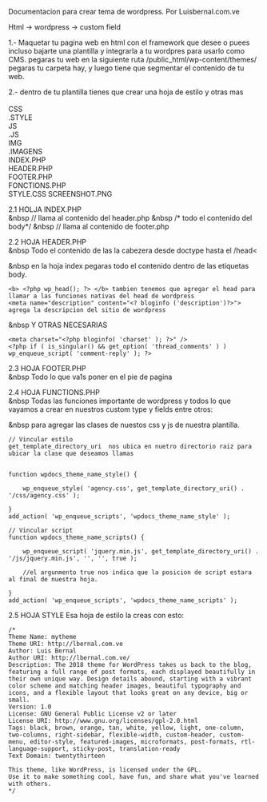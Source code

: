 Documentacion para crear tema de wordpress.
Por Luisbernal.com.ve

Html -> wordpress -> custom field

1.- Maquetar tu pagina web en html con el framework que desee o puees incluso bajarte una plantilla y integrarla a tu wordpres para usarlo como CMS.
	pegaras tu web en la siguiente ruta /public_html/wp-content/themes/ pegaras tu carpeta hay, y luego tiene que segmentar el contenido de tu web.

2.- dentro de tu plantilla tienes que crear una hoja de estilo 	y otras mas <BR>
<BR>
		CSS<BR>
			.STYLE<BR>
		JS<BR>
			.JS<BR>
		IMG<BR>
			.IMAGENS<BR>
		INDEX.PHP<BR>
		HEADER.PHP<BR>
		FOOTER.PHP<BR>
		FONCTIONS.PHP<BR>
		STYLE.CSS 
		SCREENSHOT.PNG



2.1 HOLJA INDEX.PHP	<br>
&nbsp <?php get_header();?> // llama al contenido del header.php
&nbsp /* todo el contenido del body*/
&nbsp <?php get_footer(); ?> // llama al contenido de footer.php
	

2.2 HOJA HEADER.PHP<br>
&nbsp	Todo el contenido de las la cabezera desde doctype hasta el /head< <br>

&nbsp	en la hoja index pegaras todo el contenido dentro de las etiquetas body.<br>

	<b> <?php wp_head(); ?> </b> tambien tenemos que agregar el head para llamar a las funciones nativas del head de wordpress
	<meta name="description" content="<? bloginfo ('description')?>"> agrega la descripcion del sitio de wordpress

&nbsp	Y OTRAS NECESARIAS

	<meta charset="<?php bloginfo( 'charset' ); ?>" />
	<?php if ( is_singular() && get_option( 'thread_comments' ) ) wp_enqueue_script( 'comment-reply' ); ?>

2.3 HOJA FOOTER.PHP<br>
&nbsp	Todo lo que va1s  poner en el pie de pagina

2.4 HOJA FUNCTIONS.PHP<br>
&nbsp	Todas las funciones importante de wordpress y todos lo que vayamos a crear en nuestros custom type y fields entre otros:

&nbsp	para agregar las clases de nuestos css y js de nuestra plantilla.



	// Vincular estilo 
	get_template_directory_uri  nos ubica en nuetro directorio raiz para ubicar la clase que deseamos llamas


	function wpdocs_theme_name_style() {

		wp_enqueue_style( 'agency.css', get_template_directory_uri() . '/css/agency.css' );

	}
	add_action( 'wp_enqueue_scripts', 'wpdocs_theme_name_style' );

	// Vincular script 
	function wpdocs_theme_name_scripts() {

		wp_enqueue_script( 'jquery.min.js', get_template_directory_uri() . '/js/jquery.min.js', '', '', true );	

		//el argunmento true nos indica que la posicion de script estara al final de nuestra hoja.

	}
	add_action( 'wp_enqueue_scripts', 'wpdocs_theme_name_scripts' );





















2.5 HOJA STYLE
	Esa hoja de estilo la creas con esto:

	/*
	Theme Name: mytheme
	Theme URI: http://lbernal.com.ve
	Author: Luis Bernal
	Author URI: http://lbernal.com.ve/
	Description: The 2018 theme for WordPress takes us back to the blog, featuring a full range of post formats, each displayed beautifully in their own unique way. Design details abound, starting with a vibrant color scheme and matching header images, beautiful typography and icons, and a flexible layout that looks great on any device, big or small.
	Version: 1.0
	License: GNU General Public License v2 or later
	License URI: http://www.gnu.org/licenses/gpl-2.0.html
	Tags: black, brown, orange, tan, white, yellow, light, one-column, two-columns, right-sidebar, flexible-width, custom-header, custom-menu, editor-style, featured-images, microformats, post-formats, rtl-language-support, sticky-post, translation-ready
	Text Domain: twentythirteen

	This theme, like WordPress, is licensed under the GPL.
	Use it to make something cool, have fun, and share what you've learned with others.
	*/


